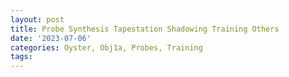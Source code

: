 ```yaml
---
layout: post
title: Probe Synthesis Tapestation Shadowing Training Others
date: '2023-07-06'
categories: Oyster, Obj1a, Probes, Training
tags: 
---
```

